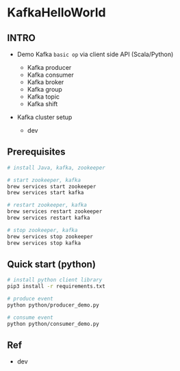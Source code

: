 # KafkaHelloWorld

## INTRO
- Demo Kafka `basic op` via client side API (Scala/Python)
	- Kafka producer
	- Kafka consumer
	- Kafka broker
	- Kafka group
	- Kafka topic
	- Kafka shift

- Kafka cluster setup
	- dev

## Prerequisites

```bash
# install Java, kafka, zookeeper

# start zookeeper, kafka
brew services start zookeeper
brew services start kafka

# restart zookeeper, kafka
brew services restart zookeeper 
brew services restart kafka

# stop zookeeper, kafka
brew services stop zookeeper
brew services stop kafka


```

## Quick start (python)

```bash
# install python client library 
pip3 install -r requirements.txt

# produce event 
python python/producer_demo.py

# consume event 
python python/consumer_demo.py

```

## Ref
- dev 
